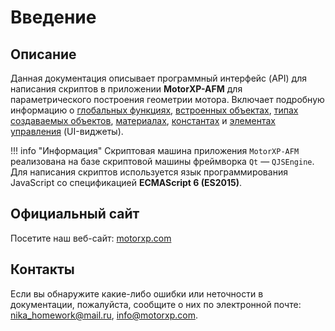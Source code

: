 # Введение

## Описание
Данная документация описывает программный интерфейс (API) для написания скриптов в приложении <span style="white-space: nowrap;">**MotorXP-AFM**</span> для параметрического построения геометрии мотора. Включает подробную информацию о [глобальных функциях](globalFuncs/index.md), [встроенных объектах](globalObjects/index.md), [типах создаваемых объектов](types/index.md), [материалах](globalObjects/Material/index.md), [константах](constants/index.md) и [элементах управления](types/widgets/index.md) (UI-виджеты).

!!! info "Информация"
    Скриптовая машина приложения `MotorXP-AFM` реализована на базе скриптовой машины фреймворка `Qt` — `QJSEngine`.
    Для написания скриптов используется язык программирования JavaScript со спецификацией <b>ECMAScript 6 (ES2015)</b>.

## Официальный сайт
Посетите наш веб-сайт: <a href="https://motorxp.com" target="_blank">motorxp.com</a>

## Контакты
Если вы обнаружите какие-либо ошибки или неточности в документации, пожалуйста, сообщите о них по электронной почте: [nika_homework@mail.ru](mailto:nika_homework@mail.ru), [info@motorxp.com](mailto:info@motorxp.com).
